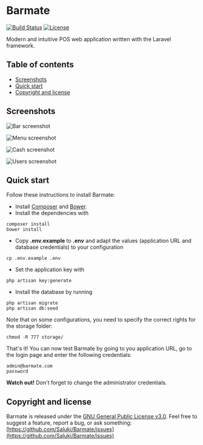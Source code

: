 # Barmate

[![Build Status](https://travis-ci.org/Saluki/Barmate.svg)](https://travis-ci.org/Saluki/Barmate) [![License](https://img.shields.io/github/license/Saluki/Barmate.svg)](https://github.com/Saluki/Barmate/blob/master/LICENSE)

Modern and intuitive POS web application written with the Laravel framework.

## Table of contents

- [Screenshots](#screenshots)
- [Quick start](#quick-start)
- [Copyright and license](#copyright-and-license)

## Screenshots

![Bar screenshot](http://s11.postimg.org/i3bm8lr9v/barmate_v0_4_bar.png)

![Menu screenshot](http://s2.postimg.org/rfsfeh8u1/barmate_S2.png)

![Cash screenshot](http://s11.postimg.org/x0k39m4ib/barmate_v0_4_cash.png)

![Users screenshot](http://s11.postimg.org/vzjukhnir/barmate_v0_4_users.png)

## Quick start

Follow these instructions to install Barmate:

* Install [Composer](https://getcomposer.org/) and [Bower](http://bower.io/).
* Install the dependencies with
```
composer install
bower install
```
* Copy **.env.example** to **.env** and adapt the values (application URL and database credentials) to your configuration
```
cp .env.example .env
```
* Set the application key with
```
php artisan key:generate
```
* Install the database by running
```
php artisan migrate
php artisan db:seed
```

Note that on some configurations, you need to specify the correct rights for the storage folder:
```
chmod -R 777 storage/
```

That's it! You can now test Barmate by going to you application URL, go to the login page and enter the following credentials: 
```
admin@barmate.com
password
```

**Watch out!** Don't forget to change the administrator credentials.

## Copyright and license

Barmate is released under the [GNU General Public License v3.0](https://github.com/Saluki/Barmate/blob/master/LICENSE). Feel free to suggest a feature, report a bug, or ask something: [https://github.com/Saluki/Barmate/issues](https://github.com/Saluki/Barmate/issues)